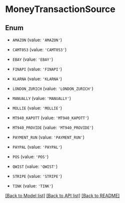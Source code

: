 # MoneyTransactionSource


## Enum

* `AMAZON` (value: `'AMAZON'`)

* `CAMT053` (value: `'CAMT053'`)

* `EBAY` (value: `'EBAY'`)

* `FINAPI` (value: `'FINAPI'`)

* `KLARNA` (value: `'KLARNA'`)

* `LONDON_ZURICH` (value: `'LONDON_ZURICH'`)

* `MANUALLY` (value: `'MANUALLY'`)

* `MOLLIE` (value: `'MOLLIE'`)

* `MT940_KAPOTT` (value: `'MT940_KAPOTT'`)

* `MT940_PROVIDE` (value: `'MT940_PROVIDE'`)

* `PAYMENT_RUN` (value: `'PAYMENT_RUN'`)

* `PAYPAL` (value: `'PAYPAL'`)

* `POS` (value: `'POS'`)

* `QWIST` (value: `'QWIST'`)

* `STRIPE` (value: `'STRIPE'`)

* `TINK` (value: `'TINK'`)

[[Back to Model list]](../README.md#documentation-for-models) [[Back to API list]](../README.md#documentation-for-api-endpoints) [[Back to README]](../README.md)


